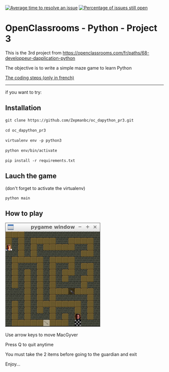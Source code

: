 [![Average time to resolve an issue](http://isitmaintained.com/badge/resolution/Zepmanbc/oc_dapython_pr3.svg)](http://isitmaintained.com/project/Zepmanbc/oc_dapython_pr3 "Average time to resolve an issue")
[![Percentage of issues still open](http://isitmaintained.com/badge/open/Zepmanbc/oc_dapython_pr3.svg)](http://isitmaintained.com/project/Zepmanbc/oc_dapython_pr3 "Percentage of issues still open")

# OpenClassrooms - Python - Project 3
This is the 3rd project from https://openclassrooms.com/fr/paths/68-developpeur-dapplication-python

The objective is to write a simple maze game to learn Python

[The coding steps (only in french)](doc/projet_3.md) 

----

if you want to try:

## Installation

    git clone https://github.com/Zepmanbc/oc_dapython_pr3.git

    cd oc_dapython_pr3

    virtualenv env -p python3

    python env/bin/activate

    pip install -r requirements.txt

## Lauch the game

(don't forget to activate the virtualenv)

    python main

## How to play

![THE game](doc/items.png)

Use arrow keys to move MacGyver

Press Q to quit anytime

You must take the 2 items before going to the guardian and exit

Enjoy...